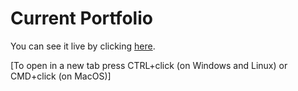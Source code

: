 # Current Portfolio      

You can see it live by clicking [here](https://timolansberry.github.io/).

[To open in a new tab press CTRL+click (on Windows and Linux) or CMD+click (on MacOS)]
 
